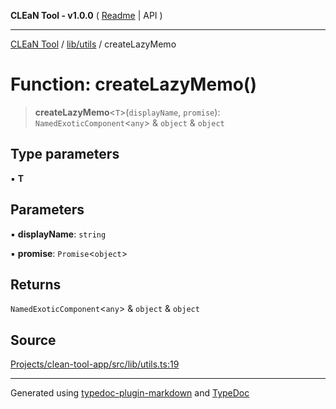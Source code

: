 **CLEaN Tool - v1.0.0** ( [Readme](../../../README.md) \| API )

***

[CLEaN Tool](../../../modules.md) / [lib/utils](../README.md) / createLazyMemo

# Function: createLazyMemo()

> **createLazyMemo**\<`T`\>(`displayName`, `promise`): `NamedExoticComponent`\<`any`\> & `object` & `object`

## Type parameters

▪ **T**

## Parameters

▪ **displayName**: `string`

▪ **promise**: `Promise`\<`object`\>

## Returns

`NamedExoticComponent`\<`any`\> & `object` & `object`

## Source

[Projects/clean-tool-app/src/lib/utils.ts:19](https://github.com/yuckyh/clean-tool-app/)

***

Generated using [typedoc-plugin-markdown](https://www.npmjs.com/package/typedoc-plugin-markdown) and [TypeDoc](https://typedoc.org/)
